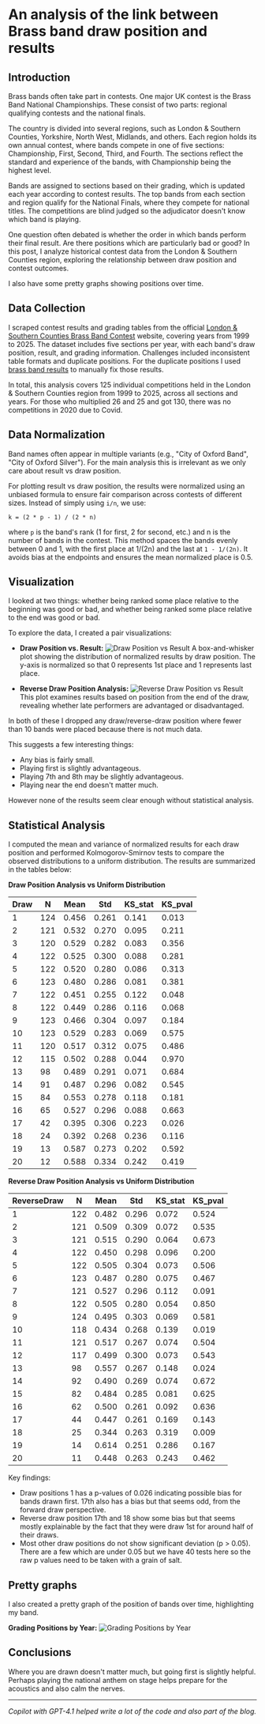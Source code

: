 
# An analysis of the link between Brass band draw position and results

## Introduction


Brass bands often take part in contests. One major UK contest is the Brass Band National Championships. These consist of two parts: regional qualifying contests and the national finals.


The country is divided into several regions, such as London & Southern Counties, Yorkshire, North West, Midlands, and others. Each region holds its own annual contest, where bands compete in one of five sections: Championship, First, Second, Third, and Fourth. The sections reflect the standard and experience of the bands, with Championship being the highest level.


Bands are assigned to sections based on their grading, which is updated each year according to contest results. The top bands from each section and region qualify for the National Finals, where they compete for national titles. The competitions are blind judged so the adjudicator doesn't know which band is playing.

One question often debated is whether the order in which bands perform their final result. Are there positions which are particularly bad or good? In this post, I analyze historical contest data from the London & Southern Counties region, exploring the relationship between draw position and contest outcomes.

I also have some pretty graphs showing positions over time.

## Data Collection

I scraped contest results and grading tables from the official [London & Southern Counties Brass Band Contest](https://www.regional-contest.org.uk/lsc/) website, covering years from 1999 to 2025. The dataset includes five sections per year, with each band's draw position, result, and grading information. Challenges included inconsistent table formats and duplicate positions. For the duplicate positions I used [brass band results](https://www.brassbandresults.co.uk/) to manually fix those results.

In total, this analysis covers 125 individual competitions held in the London & Southern Counties region from 1999 to 2025, across all sections and years. For those who multiplied 26 and 25 and got 130, there
was no competitions in 2020 due to Covid.

## Data Normalization

Band names often appear in multiple variants (e.g., "City of Oxford Band", "City of Oxford Silver"). For the main analysis this is irrelevant as we only care about result vs draw position.



For plotting result vs draw position, the results were normalized using an unbiased formula to ensure fair comparison across contests of different sizes. Instead of simply using `i/n`, we use:

    k = (2 * p - 1) / (2 * n)

where `p` is the band's rank (1 for first, 2 for second, etc.) and n is the number of bands in the contest. This method spaces the bands evenly between 0 and 1, with the first place at 1/(2n) and the last at `1 - 1/(2n)`. It avoids bias at the endpoints and ensures the mean normalized place is 0.5.

## Visualization

I looked at two things: whether being ranked some place relative to the beginning was good or bad, and whether being ranked some place relative to the end was good or bad.


To explore the data, I created a pair visualizations:

- **Draw Position vs. Result:**
  ![Draw Position vs Result](/assets/images/2025-10-04/draw_vs_result_boxplot.png)
  A box-and-whisker plot showing the distribution of normalized results by draw position. The y-axis is normalized so that 0 represents 1st place and 1 represents last place.

- **Reverse Draw Position Analysis:**
  ![Reverse Draw Position vs Result](/assets/images/2025-10-04/draw_vs_result_boxplot_reverse.png)
  This plot examines results based on position from the end of the draw, revealing whether late performers are advantaged or disadvantaged.

In both of these I dropped any draw/reverse-draw position where fewer than 10 bands were placed because there is not much data.

This suggests a few interesting things: 
 - Any bias is fairly small.
 - Playing first is slightly advantageous. 
 - Playing 7th and 8th may be slightly advantageous.
 - Playing near the end doesn't matter much.

However none of the results seem clear enough without statistical analysis.

## Statistical Analysis


I computed the mean and variance of normalized results for each draw position and performed Kolmogorov-Smirnov tests to compare the observed distributions to a uniform distribution. The results are summarized in the tables below:

**Draw Position Analysis vs Uniform Distribution**

| Draw | N   | Mean  | Std   | KS_stat | KS_pval |
|------|-----|-------|-------|---------|---------|
| 1    | 124 | 0.456 | 0.261 | 0.141   | 0.013   |
| 2    | 121 | 0.532 | 0.270 | 0.095   | 0.211   |
| 3    | 120 | 0.529 | 0.282 | 0.083   | 0.356   |
| 4    | 122 | 0.525 | 0.300 | 0.088   | 0.281   |
| 5    | 122 | 0.520 | 0.280 | 0.086   | 0.313   |
| 6    | 123 | 0.480 | 0.286 | 0.081   | 0.381   |
| 7    | 122 | 0.451 | 0.255 | 0.122   | 0.048   |
| 8    | 122 | 0.449 | 0.286 | 0.116   | 0.068   |
| 9    | 123 | 0.466 | 0.304 | 0.097   | 0.184   |
| 10   | 123 | 0.529 | 0.283 | 0.069   | 0.575   |
| 11   | 120 | 0.517 | 0.312 | 0.075   | 0.486   |
| 12   | 115 | 0.502 | 0.288 | 0.044   | 0.970   |
| 13   | 98  | 0.489 | 0.291 | 0.071   | 0.684   |
| 14   | 91  | 0.487 | 0.296 | 0.082   | 0.545   |
| 15   | 84  | 0.553 | 0.278 | 0.118   | 0.181   |
| 16   | 65  | 0.527 | 0.296 | 0.088   | 0.663   |
| 17   | 42  | 0.395 | 0.306 | 0.223   | 0.026   |
| 18   | 24  | 0.392 | 0.268 | 0.236   | 0.116   |
| 19   | 13  | 0.587 | 0.273 | 0.202   | 0.592   |
| 20   | 12  | 0.588 | 0.334 | 0.242   | 0.419   |

**Reverse Draw Position Analysis vs Uniform Distribution**

| ReverseDraw | N   | Mean  | Std   | KS_stat | KS_pval |
|-------------|-----|-------|-------|---------|---------|
| 1           | 122 | 0.482 | 0.296 | 0.072   | 0.524   |
| 2           | 121 | 0.509 | 0.309 | 0.072   | 0.535   |
| 3           | 121 | 0.515 | 0.290 | 0.064   | 0.673   |
| 4           | 122 | 0.450 | 0.298 | 0.096   | 0.200   |
| 5           | 122 | 0.505 | 0.304 | 0.073   | 0.506   |
| 6           | 123 | 0.487 | 0.280 | 0.075   | 0.467   |
| 7           | 121 | 0.527 | 0.296 | 0.112   | 0.091   |
| 8           | 122 | 0.505 | 0.280 | 0.054   | 0.850   |
| 9           | 124 | 0.495 | 0.303 | 0.069   | 0.581   |
| 10          | 118 | 0.434 | 0.268 | 0.139   | 0.019   |
| 11          | 121 | 0.517 | 0.267 | 0.074   | 0.504   |
| 12          | 117 | 0.499 | 0.300 | 0.073   | 0.543   |
| 13          | 98  | 0.557 | 0.267 | 0.148   | 0.024   |
| 14          | 92  | 0.490 | 0.269 | 0.074   | 0.672   |
| 15          | 82  | 0.484 | 0.285 | 0.081   | 0.625   |
| 16          | 62  | 0.500 | 0.261 | 0.092   | 0.636   |
| 17          | 44  | 0.447 | 0.261 | 0.169   | 0.143   |
| 18          | 25  | 0.344 | 0.263 | 0.319   | 0.009   |
| 19          | 14  | 0.614 | 0.251 | 0.286   | 0.167   |
| 20          | 11  | 0.448 | 0.263 | 0.243   | 0.462   |

Key findings:
- Draw positions 1 has a p-values of 0.026 indicating possible bias for bands drawn first.
 17th also has a bias but that seems odd, from the forward draw perspective.
- Reverse draw position 17th and 18 show some bias but that seems mostly explainable by the fact that they were draw 1st for around half of their draws.
- Most other draw positions do not show significant deviation (p > 0.05). There are a few which are under 0.05 but we have 40 tests here so the raw p values need to be taken with a grain of salt.

## Pretty graphs

I also created a pretty graph of the position of bands over time, highlighting my band.

**Grading Positions by Year:**
![Grading Positions by Year](/assets/images/2025-10-04/grading_positions_by_year.png)

## Conclusions

Where you are drawn doesn't matter much, but going first is slightly helpful. Perhaps playing the national anthem on stage helps prepare for the acoustics and also calm the nerves.

---

*Copilot with GPT-4.1 helped write a lot of the code and also part of the blog.*
